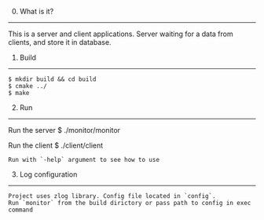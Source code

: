 0. What is it?
-------------

This is a server and client applications.
Server waiting for a data from clients, and store it in database.

1. Build
-------------

    $ mkdir build && cd build
    $ cmake ../
    $ make

2. Run
-------------

Run the server
    $ ./monitor/monitor

Run the client
    $ ./client/client

    Run with `-help` argument to see how to use

3. Log configuration
-------------

    Project uses zlog library. Config file located in `config`.
    Run `monitor` from the build dirictory or pass path to config in exec command
